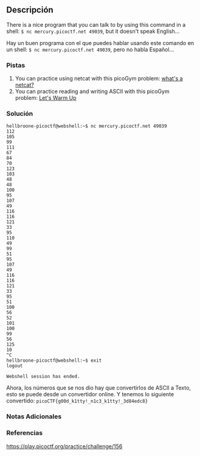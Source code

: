 ## Descripción
There is a nice program that you can talk to by using this command in a shell: `$ nc mercury.picoctf.net 49039`, but it doesn't speak English...

Hay un buen programa con el que puedes hablar usando este comando en un shell: `$ nc mercury.picoctf.net 49039`, pero no habla Español...
### Pistas
1. You can practice using netcat with this picoGym problem: [what's a netcat?](https://play.picoctf.org/practice/challenge/34)
2. You can practice reading and writing ASCII with this picoGym problem: [Let's Warm Up](https://play.picoctf.org/practice/challenge/22)

### Solución
```
hellbroone-picoctf@webshell:~$ nc mercury.picoctf.net 49039
112 
105 
99 
111 
67 
84 
70 
123 
103 
48 
48 
100 
95 
107 
49 
116 
116 
121 
33 
95 
110 
49 
99 
51 
95 
107 
49 
116 
116 
121 
33 
95 
51 
100 
56 
52 
101 
100 
99 
56 
125 
10 
^C
hellbroone-picoctf@webshell:~$ exit
logout

Webshell session has ended.
```
Ahora, los números que se nos dio hay que convertirlos de ASCII a Texto, esto se puede desde un convertidor online.
Y tenemos lo siguiente convertido: ```picoCTF{g00d_k1tty!_n1c3_k1tty!_3d84edc8}``` 
### Notas Adicionales
### Referencias
https://play.picoctf.org/practice/challenge/156